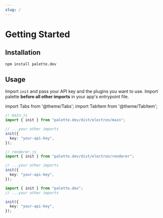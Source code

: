 ```yaml
---
slug: /
---
```


# Getting Started

## Installation

```bash npm2yarn
npm install palette.dev
```

## Usage

Import `init` and pass your API key and the plugins you want to use. Import palette **before all other imports** in your app's entrypoint file.

import Tabs from '@theme/Tabs';
import TabItem from '@theme/TabItem';

<Tabs>
<TabItem value="electron" label="Electron">

```ts
// main.js
import { init } from "palette.dev/dist/electron/main";

// ...your other imports
init({
  key: "your-api-key",
});

// renderer.js
import { init } from "palette.dev/dist/electron/renderer";

// ...your other imports
init({
  key: "your-api-key",
});
```

</TabItem>
<TabItem value="browser" label="Browser">

```ts title="index.js"
import { init } from "palette.dev";
// ...your other imports

init({
  key: "your-api-key",
});
```

</TabItem>
</Tabs>
